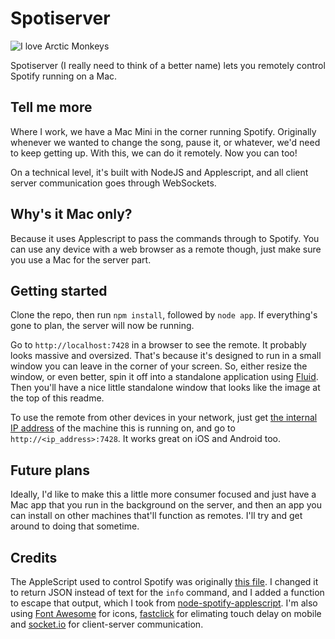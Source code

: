# Spotiserver

![I love Arctic Monkeys](http://i.imgur.com/sZcWMtn.png)

Spotiserver (I really need to think of a better name) lets you remotely control Spotify running on a Mac.

## Tell me more

Where I work, we have a Mac Mini in the corner running Spotify. Originally whenever we wanted to change the song, pause it, or whatever, we'd need to keep getting up. With this, we can do it remotely. Now you can too!

On a technical level, it's built with NodeJS and Applescript, and all client server communication goes through WebSockets.

## Why's it Mac only?

Because it uses Applescript to pass the commands through to Spotify. You can use any device with a web browser as a remote though, just make sure you use a Mac for the server part.

## Getting started

Clone the repo, then run `npm install`, followed by `node app`. If everything's gone to plan, the server will now be running.

Go to `http://localhost:7428` in a browser to see the remote. It probably looks massive and oversized. That's because it's designed to run in a small window you can leave in the corner of your screen. So, either resize the window, or even better, spin it off into a standalone application using [Fluid](http://fluidapp.com/). Then you'll have a nice little standalone window that looks like the image at the top of this readme.

To use the remote from other devices in your network, just get [the internal IP address](http://osxdaily.com/2010/08/08/lan-ip-address-mac/) of the machine this is running on, and go to `http://<ip_address>:7428`. It works great on iOS and Android too.

## Future plans

Ideally, I'd like to make this a little more consumer focused and just have a Mac app that you run in the background on the server, and then an app you can install on other machines that'll function as remotes. I'll try and get around to doing that sometime.

## Credits

The AppleScript used to control Spotify was originally [this file](https://github.com/dronir/SpotifyControl). I changed it to return JSON instead of text for the `info` command, and I added a function to escape that output, which I took from [node-spotify-applescript](https://github.com/andrehaveman/spotify-node-applescript). I'm also using [Font Awesome](https://github.com/FortAwesome/Font-Awesome) for icons, [fastclick](https://github.com/ftlabs/fastclick) for elimating touch delay on mobile and [socket.io](http://socket.io/) for client-server communication.
